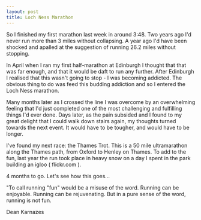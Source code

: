 ```yaml
---
layout: post
title: Loch Ness Marathon
---
```


So I finished my first marathon last week in around 3:48.
Two years ago I'd never run more than 3 miles without
collapsing. A year ago I'd have been shocked and apalled
at the suggestion of running 26.2 miles without stopping.

In April when I ran my first half-marathon at Edinburgh I
thought that that was far enough, and that it would be
daft to run any further. After Edinburgh I realised that
this wasn't going to stop - I was becoming addicted. The
obvious thing to do was feed this budding addiction and
so I entered the Loch Ness marathon.

Many months later as I crossed the line I was overcome by
an overwhelming feeling that I'd just completed one of
the most challenging and fulfilling things I'd ever done.
Days later, as the pain subsided and I found to my great
delight that I could walk down stairs again, my thoughts
turned towards the next event. It would have to be
tougher, and would have to be longer.

I've found my next race: the Thames Trot. This is a 50
mile ultramarathon along the Thames path, from Oxford to
Henley on Thames. To add to the fun, last year the run
took place in heavy snow on a day I spent in the park
building an igloo ( flickr.com ). 

4 months to go. Let's see how this goes...

"To call running "fun" would be a misuse of the word.
Running can be enjoyable. Running can be rejuvenating.
But in a pure sense of the word, running is not fun.

Dean Karnazes
